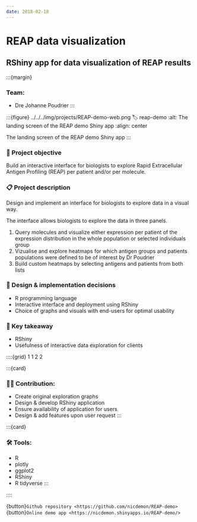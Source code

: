 ```yaml
---
date: 2018-02-18
---
```


# REAP data visualization

## RShiny app for data visualization of REAP results

:::{margin}
### Team:
* Dre Johanne Poudrier
:::

:::{figure} ../../../img/projects/REAP-demo-web.png
:label: reap-demo
:alt: The landing screen of the REAP demo Shiny app 
:align: center

The landing screen of the REAP demo Shiny app
:::

### 🎯 Project objective
Build an interactive interface for biologists to explore Rapid Extracellular Antigen Profiling (REAP) per patient and/or per molecule.

### 📋 Project description
Design and implement an interface for biologists to explore data in a visual way.

The interface allows biologists to explore the data in three panels.
1. Query molecules and visualize either expression per patient of the expression distribution in the whole population or selected individuals group
2. Vizualise and explore heatmaps for which antigen groups and patients populations were defined to be of interest by Dr Poudrier
3. Build custom heatmaps by selecting antigens and patients from both lists

### 🎨 Design & implementation decisions
* R programming language
* Interactive interface and deployment using RShiny
* Choice of graphs and visuals with end-users for optimal usability

### 🧾 Key takeaway
* RShiny
* Usefulness of interactive data exploration for clients

::::{grid} 1 1 2 2

:::{card}

### 👨‍💻 Contribution:
* Create original exploration graphs
* Design & develop RShiny application
* Ensure availability of application for users
* Design & add features upon user request
:::

:::{card}

### 🛠 Tools:
* R
* plotly
* ggplot2
* RShiny
* R tidyverse
:::

::::

{button}`Github repository <https://github.com/nicdemon/REAP-demo>`
{button}`Online demo app <https://nicdemon.shinyapps.io/REAP-demo/>`
